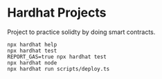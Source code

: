 # Hardhat Projects

Project to practice solidty by doing smart contracts.

```shell
npx hardhat help
npx hardhat test
REPORT_GAS=true npx hardhat test
npx hardhat node
npx hardhat run scripts/deploy.ts
```
